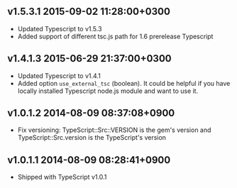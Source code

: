 ## v1.5.3.1 2015-09-02 11:28:00+0300
* Updated Typescript to v1.5.3
* Added support of different tsc.js path for 1.6 prerelease Typescript

## v1.4.1.3 2015-06-29 21:37:00+0300
* Updated Typescript to v1.4.1
* Added option `use_external_tsc` (boolean). It could be helpful if you have locally installed Typescript node.js module and want to use it.

## v1.0.1.2 2014-08-09 08:37:08+0900

* Fix versioning: TypeScript::Src::VERSION is the gem's version
  and TypeScript::Src.version is the TypeScript's version

## v1.0.1.1 2014-08-09 08:28:41+0900

* Shipped with TypeScript v1.0.1


